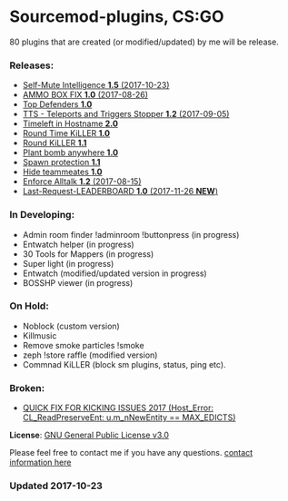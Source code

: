 # Sourcemod-plugins, CS:GO

80 plugins that are created (or modified/updated) by me will be release.

### Releases:
  - [Self-Mute Intelligence **1.5** (2017-10-23)](https://github.com/IT-KiLLER/CSGO-Self-Mute-Intelligence/)
  - [AMMO BOX FIX **1.0** (2017-08-26)](https://github.com/IT-KiLLER/CSGO-AMMO-BOX-FIX)
  - [Top Defenders **1.0**](https://github.com/IT-KiLLER/CSGO-TOP-DEFENDERS)
  - [TTS - Teleports and Triggers Stopper **1.2** (2017-09-05)](https://github.com/IT-KiLLER/CSGO-TTS-Teleports-and-Triggers-Stopper)
  - [Timeleft in Hostname **2.0**](https://github.com/IT-KiLLER/CSGO-Timeleft-in-Hostname)
  - [Round Time KiLLER **1.0**](https://github.com/IT-KiLLER/CSGO-Round-Time-KiLLER)
  - [Round KiLLER **1.1**](https://github.com/IT-KiLLER/CSGO-Round-KiLLER)
  - [Plant bomb anywhere **1.0**](https://github.com/IT-KiLLER/CSGO-Plant-bomb-anywhere)
  - [Spawn protection **1.1**](https://github.com/IT-KiLLER/CSGO-Spawn-protection)
  - [Hide teammeates **1.0**](https://github.com/IT-KiLLER/CSGO-Hide-teammates)
  - [Enforce Alltalk **1.2** (2017-08-15)](https://github.com/IT-KiLLER/CSGO-Alltalk)
  - [Last-Request-LEADERBOARD **1.0** (2017-11-26 **NEW**)](https://github.com/IT-KiLLER/CSGO-JailBreak-Last-Request-LEADERBOARD)

### In Developing:
  - Admin room finder !adminroom !buttonpress (in progress)
  - Entwatch helper (in progress)
  - 30 Tools for Mappers (in progress)
  - Super light (in progress)
  - Entwatch (modified/updated version in progress)
  - BOSSHP viewer (in progress)
  
### On Hold:
  - Noblock (custom version)
  - Killmusic
  - Remove smoke particles !smoke
  - zeph !store raffle (modified version)
  - Commnad KiLLER (block sm plugins, status, ping etc).
  
### Broken:
  - [QUICK FIX FOR KICKING ISSUES 2017 (Host_Error: CL_ReadPreserveEnt: u.m_nNewEntity == MAX_EDICTS)](https://github.com/IT-KiLLER/CSGO-QUICK-FIX-FOR-KICKING-ISSUES-2017)
  
  
**License**: [GNU General Public License v3.0](https://github.com/IT-KiLLER/Sourcemod-plugins/blob/master/LICENSE)

Please feel free to contact me if you have any questions. [contact information here](https://github.com/IT-KiLLER/HOW-TO-CONTACT-ME)

### Updated 2017-10-23
